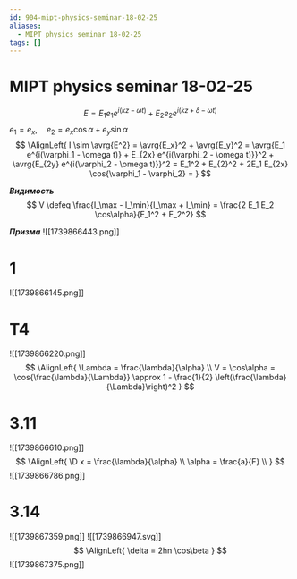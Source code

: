 ```yaml
---
id: 904-mipt-physics-seminar-18-02-25
aliases:
  - MIPT physics seminar 18-02-25
tags: []
---
```

# MIPT physics seminar 18-02-25
$$
E = E_1 e_1 e^{i(kz - \omega t)} + E_2 e_2 e^{i(kz + \delta - \omega t)}
$$
$e_1 = e_x, \quad e_2 = e_x \cos\alpha + e_y \sin\alpha$
 $$
\AlignLeft{
I \sim \avrg{E^2} = 
\avrg{E_x}^2 + \avrg{E_y}^2 =
\avrg{E_1 e^{i(\varphi_1 - \omega t)} + E_{2x} e^{i(\varphi_2 - \omega t)}}^2 + 
\avrg{E_{2y} e^{i(\varphi_2 - \omega t)}}^2 =
E_1^2 + E_{2}^2 + 2E_1 E_{2x} \cos{\varphi_1 - \varphi_2} = 
}
$$

***Видимость***
$$
V \defeq \frac{I_\max - I_\min}{I_\max + I_\min} = 
\frac{2 E_1 E_2 \cos\alpha}{E_1^2 + E_2^2}
$$

***Призма***
![[1739866443.png]]

# 1
![[1739866145.png]]

# T4
![[1739866220.png]]
$$
\AlignLeft{
\Lambda = \frac{\lambda}{\alpha} \\
V = \cos\alpha = \cos{\frac{\lambda}{\Lambda}} \approx 1 - \frac{1}{2} \left(\frac{\lambda}{\Lambda}\right)^2
}
$$

# 3.11
![[1739866610.png]]
$$
\AlignLeft{
\D x = \frac{\lambda}{\alpha} \\
\alpha = \frac{a}{F} \\
}
$$
![[1739866786.png]]

# 3.14
![[1739867359.png]]
![[1739866947.svg]]
$$
\AlignLeft{
\delta = 2hn \cos\beta
}
$$
![[1739867375.png]]
